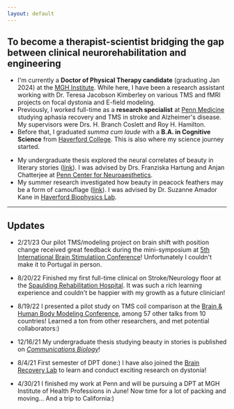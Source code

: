 ```yaml
---
layout: default
---
```


## To become a therapist-scientist bridging the gap between clinical neurorehabilitation and engineering

* I'm currently a **Doctor of Physical Therapy candidate** (graduating Jan 2024) at the [MGH Institute](https://www.mghihp.edu). While here, I have been a research assistant working with Dr. Teresa Jacobson Kimberley on various TMS and fMRI projects on focal dystonia and E-field modeling.
* Previously, I worked full-time as a **research specialist** at [Penn Medicine](https://www.med.upenn.edu/lcns/) studying aphasia recovery and TMS in stroke and Alzheimer's disease. My supervisors were Drs. H. Branch Coslett and Roy H. Hamilton.  
* Before that, I graduated *summa cum laude* with a **B.A. in Cognitive Science** from [Haverford College](https://www.haverford.edu/). This is also where my science journey started.
- My undergraduate thesis explored the neural correlates of beauty in literary stories ([link](https://www.nature.com/articles/s42003-021-02926-0)). I was advised by Drs. Franziska Hartung and Anjan Chatterjee at [Penn Center for Neuroaesthetics](https://neuroaesthetics.med.upenn.edu/).
- My summer research investigated how beauty in peacock feathers may be a form of camouflage ([link](https://journals.plos.org/plosone/article/authors?id=10.1371/journal.pone.0210924)). I was advised by Dr. Suzanne Amador Kane in [Haverford Biophysics Lab](https://www.haverford.edu/users/samador).  

* * *

## Updates

* 2/21/23 Our pilot TMS/modeling project on brain shift with position change received great feedback during the mini-symposium at [5th International Brain Stimulatiion Conference](https://www.elsevier.com/events/conferences/international-brain-stimulation-conference/about)! Unfortunately I couldn't make it to Portugal in person.

* 8/20/22 Finished my first full-time clinical on Stroke/Neurology floor at the [Spaulding Rehabilitation Hospital](https://spauldingrehab.org/locations/spaulding-rehabilitation-hospital). It was such a rich learning experience and couldn't be happier with my growth as a future clinician!

* 8/19/22 I presented a pilot study on TMS coil comparison at the [Brain & Human Body Modeling Conference](https://tmslab.martinos.org/conferences/brain-and-human-body-modeling-conference-2022/), among 57 other talks from 10 countries! Learned a ton from other researchers, and met potential collaborators:)

* 12/16/21 My undergraduate thesis studying beauty in stories is published on [*Communications Biology*](https://www.nature.com/articles/s42003-021-02926-0)!

* 8/4/21 First semester of DPT done:) I have also joined the [Brain Recovery Lab](https://www.mghihp.edu/BRL) to learn and conduct exciting research on dystonia!

* 4/30/21 I finished my work at Penn and will be pursuing a DPT at MGH Institute of Health Professions in June! Now time for a lot of packing and moving... And a trip to California:)
